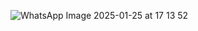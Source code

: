 ![WhatsApp Image 2025-01-25 at 17 13 52](https://github.com/user-attachments/assets/cfc8c999-cecf-42c9-80df-d19fd0158d51)
